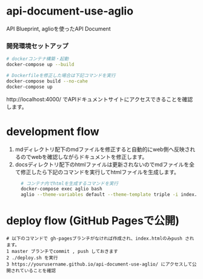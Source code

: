 # api-document-use-aglio
API Blueprint, aglioを使ったAPI Document

### 開発環境セットアップ

```bash
# dockerコンテナ構築・起動
docker-compose up --build

# Dockerfileを修正した場合は下記コマンドを実行
docker-compose build --no-cahe
docker-compose up
```

http://localhost:4000/
でAPIドキュメントサイトにアクセスできることを確認します。

# development flow

1. mdディレクトリ配下のmdファイルを修正すると自動的にweb側へ反映されるのでwebを確認しながらドキュメントを修正します。
2. docsディレクトリ配下のhtmlファイルは更新されないのでmdファイルを全て修正したら下記のコマンドを実行してhtmlファイルを生成します。
   ```bash
     # コンテナ内でhtmlを生成するコマンドを実行
     docker-compose exec aglio bash
     aglio --theme-variables default --theme-template triple -i index.md -o ../docs/index.html
    ```

# deploy flow (GitHub Pagesで公開)
```
# 以下のコマンドで gh-pagesブランチがなければ作成され、index.htmlのみpush されます。
1 master ブランチでcommit , push しておきます
2 ./deploy.sh を実行
3 https://yourusername.github.io/api-document-use-aglio/ にアクセスして公開されていることを確認
```

